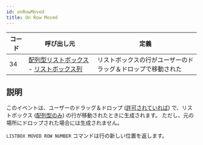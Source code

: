 ```yaml
---
id: onRowMoved
title: On Row Moved
---
```


| コード | 呼び出し元                                                                                                          | 定義                             |
| --- | -------------------------------------------------------------------------------------------------------------- | ------------------------------ |
| 34  | [配列型リストボックス](FormObjects/listbox_overview.md#配列リストボックス) - [リストボックス列](FormObjects/listbox_overview.md#リストボックス列) | リストボックスの行がユーザーのドラッグ＆ドロップで移動された |

## 説明

このイベントは、ユーザーのドラッグ＆ドロップ ([許可されていれば](FormObjects/properties_Action.md#行の移動可)) で、リストボックス ([配列型のみ](FormObjects/listbox_overview.md#配列リストボックス)) の行が移動されたときに生成されます。 ただし、元の場所にドロップされた場合には生成されません。

`LISTBOX MOVED ROW NUMBER` コマンドは行の新しい位置を返します。
